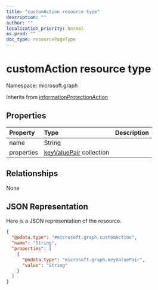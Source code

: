 ```yaml
---
title: "customAction resource type"
description: ""
author: ""
localization_priority: Normal
ms.prod: ""
doc_type: resourcePageType
---
```


# customAction resource type


Namespace: microsoft.graph




Inherits from [informationProtectionAction](../resources/informationprotectionaction.md)

## Properties
|Property|Type|Description|
|:---|:---|:---|
|name|String||
|properties|[keyValuePair](../resources/keyvaluepair.md) collection||

## Relationships
None

## JSON Representation
Here is a JSON representation of the resource.
<!-- {
  "blockType": "resource",
  "@odata.type": "microsoft.graph.customAction"
}
-->
``` json
{
  "@odata.type": "#microsoft.graph.customAction",
  "name": "String",
  "properties": [
    {
      "@odata.type": "microsoft.graph.keyValuePair",
      "value": "String"
    }
  ]
}
```

